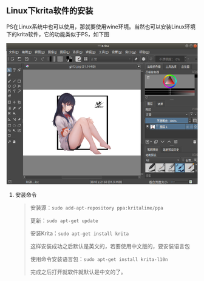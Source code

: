 ## Linux下krita软件的安装

PS在Linux系统中也可以使用，那就要使用wine环境。当然也可以安装Linux环境下的krita软件，它的功能类似于PS，如下图

![krita软件打开效果](./img/krita_install.png)

1. 安装命令

   > 安装源：`sudo add-apt-repository ppa:kritalime/ppa`
   >
   > 更新：`sudo apt-get update`
   >
   > 安装Krita：`sudo apt-get install krita`
   >
   > 这样安装成功之后默认是英文的，若要使用中文版的，要安装语言包
   >
   > 使用命令安装语言包：`sudo apt-get install krita-l10n`
   >
   > 完成之后打开就软件就默认是中文的了。